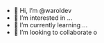 - 👋 Hi, I’m @waroldev
- 👀 I’m interested in ...
- 🌱 I’m currently learning ...
- 💞️ I’m looking to collaborate o
